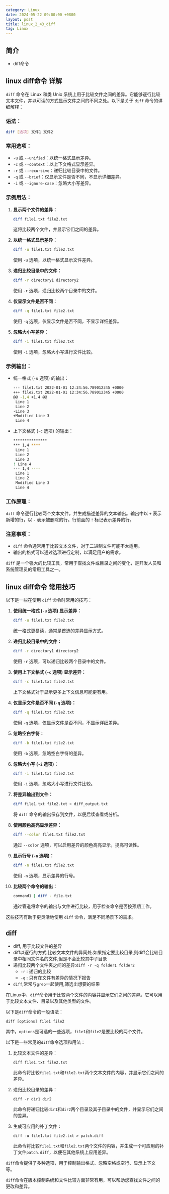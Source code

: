 ```yaml
---
category: Linux
date: 2024-05-22 09:00:00 +0800
layout: post
title: linux_2_43_diff
tag: Linux
---
```

## 简介

+ diff命令

## linux diff命令 详解

`diff` 命令在 Linux 和类 Unix 系统上用于比较文件之间的差异。它能够逐行比较文本文件，并以可读的方式显示文件之间的不同之处。以下是关于 `diff` 命令的详细解释：

### 语法：

```bash
diff [选项] 文件1 文件2
```

### 常用选项：

- `-u` 或 `--unified`：以统一格式显示差异。
- `-c` 或 `--context`：以上下文格式显示差异。
- `-r` 或 `--recursive`：递归比较目录中的文件。
- `-q` 或 `--brief`：仅显示文件是否不同，不显示详细差异。
- `-i` 或 `--ignore-case`：忽略大小写差异。

### 示例用法：

1. **显示两个文件的差异：**
   ```bash
   diff file1.txt file2.txt
   ```
   这将比较两个文件，并显示它们之间的差异。

2. **以统一格式显示差异：**
   ```bash
   diff -u file1.txt file2.txt
   ```
   使用 `-u` 选项，以统一格式显示文件差异。

3. **递归比较目录中的文件：**
   ```bash
   diff -r directory1 directory2
   ```
   使用 `-r` 选项，递归比较两个目录中的文件。

4. **仅显示文件是否不同：**
   ```bash
   diff -q file1.txt file2.txt
   ```
   使用 `-q` 选项，仅显示文件是否不同，不显示详细差异。

5. **忽略大小写差异：**
   ```bash
   diff -i file1.txt file2.txt
   ```
   使用 `-i` 选项，忽略大小写进行文件比较。

### 示例输出：

- 统一格式 (`-u` 选项) 的输出：
  ```bash
  --- file1.txt	2022-01-01 12:34:56.789012345 +0000
  +++ file2.txt	2022-01-01 12:34:56.789012345 +0000
  @@ -1,4 +1,4 @@
   Line 1
   Line 2
  -Line 3
  +Modified Line 3
   Line 4
  ```

- 上下文格式 (`-c` 选项) 的输出：
  ```bash
  ***************
  *** 1,4 ****
   Line 1
   Line 2
   Line 3
  ! Line 4
  --- 1,4 ----
   Line 1
   Line 2
   Modified Line 3
   Line 4
  ```

### 工作原理：

`diff` 命令逐行比较两个文本文件，并生成描述差异的文本输出。输出中以 `+` 表示新增的行，以 `-` 表示被删除的行。行前面的 `!` 标记表示差异的行。

### 注意事项：

- `diff` 命令通常用于比较文本文件，对于二进制文件可能不太适用。
- 输出的格式可以通过选项进行定制，以满足用户的需求。

`diff` 是一个强大的比较工具，常用于查找文件或目录之间的变化，是开发人员和系统管理员的常用工具之一。

## linux diff命令 常用技巧

以下是一些在使用 `diff` 命令时常用的技巧：

1. **使用统一格式 (`-u` 选项) 显示差异：**
   ```bash
   diff -u file1.txt file2.txt
   ```
   统一格式更易读，通常是首选的差异显示方式。

2. **递归比较目录中的文件：**
   ```bash
   diff -r directory1 directory2
   ```
   使用 `-r` 选项，可以递归比较两个目录中的文件。

3. **使用上下文格式 (`-c` 选项) 显示差异：**
   ```bash
   diff -c file1.txt file2.txt
   ```
   上下文格式对于显示更多上下文信息可能更有用。

4. **仅显示文件是否不同 (`-q` 选项)：**
   ```bash
   diff -q file1.txt file2.txt
   ```
   使用 `-q` 选项，仅显示文件是否不同，不显示详细差异。

5. **忽略空白字符：**
   ```bash
   diff -b file1.txt file2.txt
   ```
   使用 `-b` 选项，忽略空白字符的差异。

6. **忽略大小写 (`-i` 选项)：**
   ```bash
   diff -i file1.txt file2.txt
   ```
   使用 `-i` 选项，忽略大小写进行文件比较。

7. **将差异输出到文件：**
   ```bash
   diff file1.txt file2.txt > diff_output.txt
   ```
   将 `diff` 命令的输出保存到文件，以便后续查看或分析。

8. **使用颜色高亮显示差异：**
   ```bash
   diff --color file1.txt file2.txt
   ```
   通过 `--color` 选项，可以启用差异的颜色高亮显示，提高可读性。

9. **显示行号 (`-n` 选项)：**
   ```bash
   diff -n file1.txt file2.txt
   ```
   使用 `-n` 选项，显示差异的行号。

10. **比较两个命令的输出：**
    ```bash
    command1 | diff - file.txt
    ```
    通过管道将命令的输出与文件进行比较，用于检查命令是否按预期工作。

这些技巧有助于更灵活地使用 `diff` 命令，满足不同场景下的需求。

## diff  

+ diff, 用于比较文件的差异
+ diff以逐行的方式,比较文本文件的异同处.如果指定要比较目录,则diff会比较目录中相同文件名的文件,但是不会比较其中子目录
+ 递归比较两个文件夹之间的差异:`diff -r -q folder1 folder2`
  + `-r` : 递归的比较
  + `-q` : 只有在文件有差异的情况下报告
+ `diff`,常常与`grep`一起使用,筛选出想要的结果

在Linux中，`diff`命令用于比较两个文件的内容并显示它们之间的差异。它可以用于比较文本文件、目录以及其他类型的文件。

以下是`diff`命令的一般语法：

```
diff [options] file1 file2
```

其中，`options`是可选的一些选项，`file1`和`file2`是要比较的两个文件。

以下是一些常见的`diff`命令选项和用法：

1. 比较文本文件的差异：
   ```
   diff file1.txt file2.txt
   ```

   此命令将比较`file1.txt`和`file2.txt`两个文本文件的内容，并显示它们之间的差异。

2. 递归比较目录的差异：
   ```
   diff -r dir1 dir2
   ```

   此命令将递归比较`dir1`和`dir2`两个目录及其子目录中的文件，并显示它们之间的差异。

3. 生成可应用的补丁文件：
   ```
   diff -u file1.txt file2.txt > patch.diff
   ```

   此命令将比较`file1.txt`和`file2.txt`两个文件的内容，并生成一个可应用的补丁文件`patch.diff`，以便在其他系统上应用差异。

`diff`命令提供了多种选项，用于控制输出格式、忽略空格或空行、显示上下文等。

`diff`命令在版本控制系统和文件比较方面非常有用，可以帮助您查找文件之间的更改和差异。